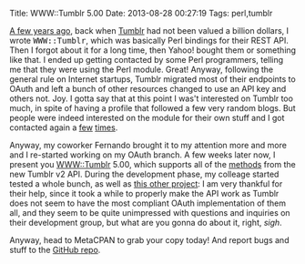 Title: WWW::Tumblr 5.00
Date: 2013-08-28 00:27:19
Tags: perl,tumblr

<a href="http://damog.net/blog/www-tumblr.html">A few years ago</a>, back when
<a href="http://tumblr.com">Tumblr</a> had not been valued a billion dollars,
I wrote <tt>WWW::Tumblr</tt>, which was basically Perl bindings for their REST
API. Then I forgot about it for a long time, then Yahoo! bought them or something
like that. I ended up getting contacted by some Perl programmers, telling me that
they were using the Perl module. Great! Anyway, following the general rule on
Internet startups, Tumblr migrated most of their endpoints to OAuth and left a
bunch of other resources changed to use an API key and others not. Joy. I gotta
say that at this point I was't interested on Tumblr too much, in spite of having
a profile that followed a few very random blogs.
But people were indeed interested on the module for their own stuff and I got contacted
again a <a href="https://rt.cpan.org/Public/Bug/Display.html?id=86769">few</a> <a
href="https://github.com/damog/www-tumblr/issues/2">times</a>.

Anyway, my coworker Fernando brought it to my attention more and more and I
re-started working on my OAuth branch. A few weeks later now, I present you <a
href="http://https://metacpan.org/module/WWW::Tumblr">WWW::Tumblr</a> 5.00, which
supports all of the <a href="http://www.tumblr.com/docs/en/api/v2">methods</a>
from the new Tumblr v2 API. During the development
phase, my colleage started tested a whole bunch, as well as <a
href="http://yeupou.wordpress.com/2013/08/08/managing-a-tumblr-posts-queue-locally-with-tags/">this
other project</a>: I am very thankful for their help, since it took a while to
properly make the API work as Tumblr does not seem to have the most compliant OAuth
implementation of them all, and they seem to be quite unimpressed with questions
and inquiries on their development group, but what are you gonna do about it,
right, *sigh*.

Anyway, head to MetaCPAN to grab your copy today! And report bugs and stuff to
the <a href="http://github.com/damog/www-tumblr">GitHub repo</a>.

